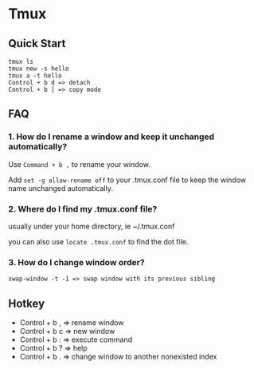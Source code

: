 # Tmux

## Quick Start

```
tmux ls
tmux new -s hello
tmux a -t hello
Control + b d => detach
Control + b [ => copy mode
```

## FAQ

### 1. How do I rename a window and keep it unchanged automatically?

Use `Command + b ,` to rename your window.

Add `set -g allow-rename off` to your .tmux.conf file to keep the window name
unchanged automatically.

### 2. Where do I find my .tmux.conf file?

usually under your home directory, ie ~/.tmux.conf

you can also use `locate .tmux.conf` to find the dot file.

### 3. How do I change window order?

```
swap-window -t -1 => swap window with its previous sibling
```

## Hotkey

- Control + b , => rename window
- Control + b c => new window
- Control + b : => execute command
- Control + b ? => help
- Control + b . => change window to another nonexisted index
